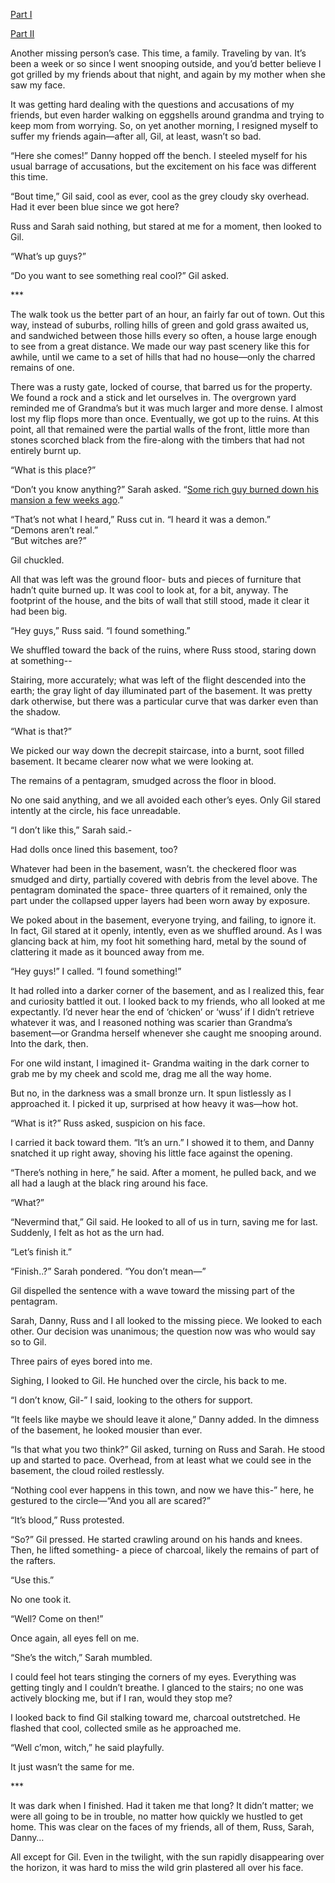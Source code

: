   [Part I](https://www.reddit.com/r/nosleep/comments/wc1z5w/my_grandmothers_doll_collection_part_1/) 

 [Part II](https://www.reddit.com/r/nosleep/comments/wct9b6/my_grandmothers_doll_collection_part_2/) 

Another missing person’s case. This time, a family. Traveling by van. It’s been a week or so since I went snooping outside, and you’d better believe I got grilled by my friends about that night, and again by my mother when she saw my face.

It was getting hard dealing with the questions and accusations of my friends, but even harder walking on eggshells around grandma and trying to keep mom from worrying. So, on yet another morning, I resigned myself to suffer my friends again—after all, Gil, at least, wasn’t so bad.

“Here she comes!” Danny hopped off the bench. I steeled myself for his usual barrage of accusations, but the excitement on his face was different this time.

“Bout time,” Gil said, cool as ever, cool as the grey cloudy sky overhead. Had it ever been blue since we got here?

Russ and Sarah said nothing, but stared at me for a moment, then looked to Gil.

“What’s up guys?”

“Do you want to see something real cool?” Gil asked.

\*\*\*

The walk took us the better part of an hour, an fairly far out of town. Out this way, instead of suburbs, rolling hills of green and gold grass awaited us, and sandwiched between those hills every so often, a house large enough to see from a great distance. We made our way past scenery like this for awhile, until we came to a set of hills that had no house—only the charred remains of one.

There was a rusty gate, locked of course, that barred us for the property. We found a rock and a stick and let ourselves in. The overgrown yard reminded me of Grandma’s but it was much larger and more dense. I almost lost my flip flops more than once. Eventually, we got up to the ruins. At this point, all that remained were the partial walls of the front, little more than stones scorched black from the fire-along with the timbers that had not entirely burnt up.

“What is this place?”

“Don’t you know anything?” Sarah asked. “[Some rich guy burned down his mansion a few weeks ago](https://www.reddit.com/r/nosleep/comments/ugk9ot/my_good_for_nothing_dad_passed_away_the/).”

“That’s not what I heard,” Russ cut in. “I heard it was a demon.”  
 “Demons aren’t real.”  
 “But witches are?” 

Gil chuckled.

All that was left was the ground floor- buts and pieces of furniture that hadn’t quite burned up. It was cool to look at, for a bit, anyway. The footprint of the house, and the bits of wall that still stood, made it clear it had been big.

“Hey guys,” Russ said. “I found something.”

We shuffled toward the back of the ruins, where Russ stood, staring down at something--

Stairing, more accurately; what was left of the flight descended into the earth; the gray light of day illuminated part of the basement. It was pretty dark otherwise, but there was a particular curve that was darker even than the shadow.

“What is that?”

We picked our way down the decrepit staircase, into a burnt, soot filled basement. It became clearer now what we were looking at.

The remains of a pentagram, smudged across the floor in blood.

No one said anything, and we all avoided each other’s eyes. Only Gil stared intently at the circle, his face unreadable.

“I don’t like this,” Sarah said.-

Had dolls once lined this basement, too?  
   
 

Whatever had been in the basement, wasn’t. the checkered floor was smudged and dirty, partially covered with debris from the level above. The pentagram dominated the space- three quarters of it remained, only the part under the collapsed upper layers had been worn away by exposure.

We poked about in the basement, everyone trying, and failing, to ignore it. In fact, Gil stared at it openly, intently, even as we shuffled around. As I was glancing back at him, my foot hit something hard, metal by the sound of clattering it made as it bounced away from me.

“Hey guys!” I called. “I found something!”

It had rolled into a darker corner of the basement, and as I realized this, fear and curiosity battled it out. I looked back to my friends, who all looked at me expectantly. I’d never hear the end of ‘chicken’ or ‘wuss’ if I didn’t retrieve whatever it was, and I reasoned nothing was scarier than Grandma’s basement—or Grandma herself whenever she caught me snooping around. Into the dark, then.

For one wild instant, I imagined it- Grandma waiting in the dark corner to grab me by my cheek and scold me, drag me all the way home.

But no, in the darkness was a small bronze urn. It spun listlessly as I approached it. I picked it up, surprised at how heavy it was—how hot.

“What is it?” Russ asked, suspicion on his face.

I carried it back toward them. “It’s an urn.” I showed it to them, and Danny snatched it up right away, shoving his little face against the opening.

“There’s nothing in here,” he said. After a moment, he pulled back, and we all had a laugh at the black ring around his face.

“What?”

“Nevermind that,” Gil said. He looked to all of us in turn, saving me for last. Suddenly, I felt as hot as the urn had.

“Let’s finish it.”

“Finish..?” Sarah pondered. “You don’t mean—”

Gil dispelled the sentence with a wave toward the missing part of the pentagram.

Sarah, Danny, Russ and I all looked to the missing piece. We looked to each other. Our decision was unanimous; the question now was who would say so to Gil.

Three pairs of eyes bored into me.

Sighing, I looked to Gil. He hunched over the circle, his back to me.

“I don’t know, Gil-” I said, looking to the others for support.

“It feels like maybe we should leave it alone,” Danny added. In the dimness of the basement, he looked mousier than ever.

“Is that what you two think?” Gil asked, turning on Russ and Sarah. He stood up and started to pace. Overhead, from at least what we could see in the basement, the cloud roiled restlessly.

“Nothing cool ever happens in this town, and now we have this-” here, he gestured to the circle—“And you all are scared?”

“It’s blood,” Russ protested.

“So?” Gil pressed. He started crawling around on his hands and knees. Then, he lifted something- a piece of charcoal, likely the remains of part of the rafters.

“Use this.”

No one took it.

“Well? Come on then!”

Once again, all eyes fell on me. 

“She’s the witch,” Sarah mumbled.

I could feel hot tears stinging the corners of my eyes. Everything was getting tingly and I couldn’t breathe. I glanced to the stairs; no one was actively blocking me, but if I ran, would they stop me?

I looked back to find Gil stalking toward me, charcoal outstretched. He flashed that cool, collected smile as he approached me. 

“Well c’mon, witch,” he said playfully.

It just wasn’t the same for me.

\*\*\*

It was dark when I finished. Had it taken me that long? It didn’t matter; we were all going to be in trouble, no matter how quickly we hustled to get home. This was clear on the faces of my friends, all of them, Russ, Sarah, Danny…

All except for Gil. Even in the twilight, with the sun rapidly disappearing over the horizon, it was hard to miss the wild grin plastered all over his face.